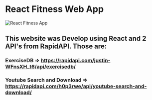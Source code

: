 # React Fitness Web App

![React Fitness App](https://ibb.co/zVDR7RB/react-share-img.png)

## This website was Develop using React and 2 API's from RapidAPI. Those are: 
### ExerciseDB => https://rapidapi.com/justin-WFnsXH_t6/api/exercisedb/
### Youtube Search and Download => https://rapidapi.com/h0p3rwe/api/youtube-search-and-download/